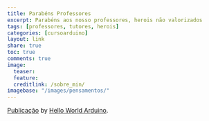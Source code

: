 ```yaml
---
title: Parabéns Professores
excerpt: Parabéns aos nosso professores, herois não valorizados
tags: [professores, tutores, herois]
categories: [cursoarduino]
layout: link
share: true
toc: true
comments: true
image:
  teaser:  
  feature:  
  creditlink: /sobre_min/
imagebase: "/images/pensamentos/"
---
```



<div id="fb-root"></div> <script>(function(d, s, id) { var js, fjs = d.getElementsByTagName(s)[0]; if (d.getElementById(id)) return; js = d.createElement(s); js.id = id; js.src = "//connect.facebook.net/pt_BR/all.js#xfbml=1"; fjs.parentNode.insertBefore(js, fjs); }(document, 'script', 'facebook-jssdk'));</script>
<div class="fb-post" data-href="https://www.facebook.com/HelloWorldArduino/posts/193261434199293" data-width="466"><div class="fb-xfbml-parse-ignore"><a href="https://www.facebook.com/HelloWorldArduino/posts/193261434199293">Publicação</a> by <a href="https://www.facebook.com/HelloWorldArduino">Hello World Arduino</a>.</div></div>
